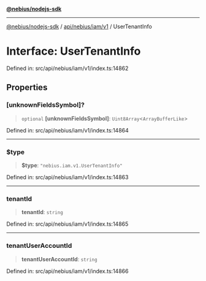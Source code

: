[**@nebius/nodejs-sdk**](../../../../../README.md)

***

[@nebius/nodejs-sdk](../../../../../README.md) / [api/nebius/iam/v1](../README.md) / UserTenantInfo

# Interface: UserTenantInfo

Defined in: src/api/nebius/iam/v1/index.ts:14862

## Properties

### \[unknownFieldsSymbol\]?

> `optional` **\[unknownFieldsSymbol\]**: `Uint8Array`\<`ArrayBufferLike`\>

Defined in: src/api/nebius/iam/v1/index.ts:14864

***

### $type

> **$type**: `"nebius.iam.v1.UserTenantInfo"`

Defined in: src/api/nebius/iam/v1/index.ts:14863

***

### tenantId

> **tenantId**: `string`

Defined in: src/api/nebius/iam/v1/index.ts:14865

***

### tenantUserAccountId

> **tenantUserAccountId**: `string`

Defined in: src/api/nebius/iam/v1/index.ts:14866
